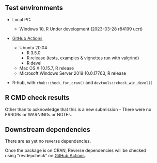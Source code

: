 ## Test environments

* Local PC:
  - Windows 10, R Under development (2023-03-28 r84109 ucrt)

* [GitHub Actions](https://github.com/ms609/PlotTools/actions)
  - Ubuntu 20.04
    - R 3.5.0
    - R release (tests, examples & vignettes run with valgrind)
    - R devel
  - Mac OS X 10.15.7, R release
  - Microsoft Windows Server 2019 10.0.17763, R release
  
* R-hub, with `rhub::check_for_cran()` and `devtools::check_win_devel()`

## R CMD check results

Other than to acknowledge that this is a new submission -
There were no ERRORs or WARNINGs or NOTEs.

## Downstream dependencies

There are as yet no reverse dependencies.

Once the package is on CRAN, Reverse dependencies will be checked using "revdepcheck" on
[GitHub Actions](https://github.com/ms609/PlotTools/actions/workflows/revdepcheck.yml).
